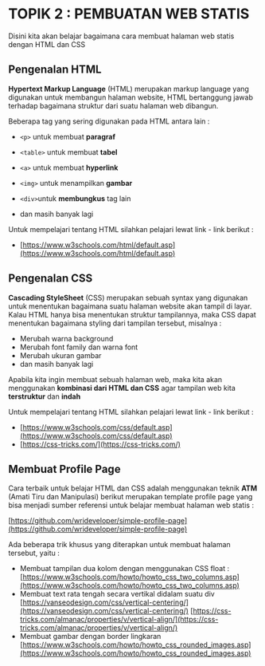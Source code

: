 # TOPIK 2 : PEMBUATAN WEB STATIS

Disini kita akan belajar bagaimana cara membuat halaman web statis dengan HTML dan CSS



## Pengenalan HTML

**Hypertext Markup Language** (HTML) merupakan markup language yang digunakan untuk membangun halaman website, HTML bertanggung jawab terhadap bagaimana struktur dari suatu halaman web dibangun.

Beberapa tag yang sering digunakan pada HTML antara lain :

- `<p>` untuk membuat **paragraf**

- `<table>` untuk membuat **tabel**

- `<a>` untuk membuat **hyperlink**

- `<img>` untuk menampilkan **gambar**

- `<div>`untuk **membungkus** tag lain

- dan masih banyak lagi

  

Untuk mempelajari tentang HTML silahkan pelajari lewat link - link berikut :

- [https://www.w3schools.com/html/default.asp](https://www.w3schools.com/html/default.asp)



## Pengenalan CSS

**Cascading StyleSheet** (CSS) merupakan sebuah syntax yang digunakan untuk menentukan bagaimana suatu halaman website akan tampil di layar. Kalau HTML hanya bisa menentukan struktur tampilannya, maka CSS dapat menentukan bagaimana styling dari tampilan tersebut, misalnya :

- Merubah warna background
- Merubah font family dan warna font
- Merubah ukuran gambar
- dan masih banyak lagi

Apabila kita ingin membuat sebuah halaman web, maka kita akan menggunakan **kombinasi dari HTML dan CSS** agar tampilan web kita **terstruktur** dan **indah**



Untuk mempelajari tentang HTML silahkan pelajari lewat link - link berikut :

- [https://www.w3schools.com/css/default.asp](https://www.w3schools.com/css/default.asp)
- [https://css-tricks.com/](https://css-tricks.com/)



## Membuat Profile Page

Cara terbaik untuk belajar HTML dan CSS adalah menggunakan teknik **ATM** (Amati Tiru dan Manipulasi)
berikut merupakan template profile page yang bisa menjadi sumber referensi untuk belajar membuat halaman web statis :

[https://github.com/wrideveloper/simple-profile-page](https://github.com/wrideveloper/simple-profile-page)



Ada beberapa trik khusus yang diterapkan untuk membuat halaman tersebut, yaitu : 

- Membuat tampilan dua kolom dengan menggunakan CSS float : 
  [https://www.w3schools.com/howto/howto_css_two_columns.asp](https://www.w3schools.com/howto/howto_css_two_columns.asp)
- Membuat text rata tengah secara vertikal didalam suatu div
  [https://vanseodesign.com/css/vertical-centering/](https://vanseodesign.com/css/vertical-centering/)
  [https://css-tricks.com/almanac/properties/v/vertical-align/](https://css-tricks.com/almanac/properties/v/vertical-align/)
- Membuat gambar dengan border lingkaran
  [https://www.w3schools.com/howto/howto_css_rounded_images.asp](https://www.w3schools.com/howto/howto_css_rounded_images.asp)